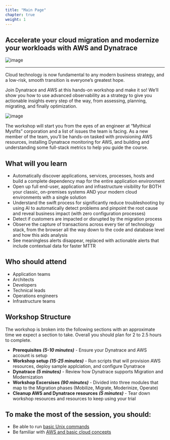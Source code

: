 ```yaml
---
title: "Main Page"
chapter: true
weight: 1
---
```


<h2>Accelerate your cloud migration and modernize your workloads with AWS and Dynatrace</h2>

![image](/images/dt.png)

---
Cloud technology is now fundamental to any modern business strategy, and a low-risk, smooth transition is everyone’s greatest hope.

Join Dynatrace and AWS at this hands-on workshop and make it so!  We’ll show you how to use advanced observability as a strategy to give you actionable insights every step of the way, from assessing, planning, migrating, and finally optimization.
  
![image](/images/mm.png)

The workshop will start you from the eyes of an engineer at “Mythical Mysfits” corporation and a list of issues the team is facing. As a new member of the team, you’ll be hands-on tasked with provisioning AWS resources, installing Dynatrace monitoring for AWS, and building and understanding some full-stack metrics to help you guide the course.

## What will you learn

* Automatically discover applications, services, processes, hosts and build a complete dependency map for the entire application environment
* Open up full end-user, application and infrastructure visibility for BOTH your classic, on-premises systems AND your modern cloud environments with a single solution
* Understand the swift process for significantly reduce troubleshooting by using AI to automatically detect problems and pinpoint the root cause and reveal business impact (with zero configuration processes)
* Detect if customers are impacted or disrupted by the migration process
* Observe the capture of transactions across every tier of technology stack, from the browser all the way down to the code and database level and how this aids analysis
* See meaningless alerts disappear, replaced with actionable alerts that include contextual data for faster MTTR

## Who should attend

* Application teams 
* Architects 
* Developers
* Technical leads
* Operations engineers
* Infrastructure teams 

## Workshop Structure

The workshop is broken into the following sections with an approximate time we expect a section to take.  Overall you should plan for 2 to 2.5 hours to complete.

* **Prerequisites** ***(5-10 minutes)*** - Ensure your Dynatrace and AWS account is setup 
* **Workshop setup** ***(15-25 minutes)*** - Run scripts that will provision AWS resources, deploy sample applciation, and configure Dynatrace 
* **Dynatrace** ***(5 minutes)*** - Review how Dynatrace supports Migration and Modernization
* **Workshop Excersises** ***(90 minutes)*** - Divided into three modules that map to the Migration phases (Mobilize, Migrate, Moderinize, Operate)
* **Cleanup AWS and Dynatrace resources** ***(5 minutes)*** - Tear down workshop resources and resources to keep using your trial

## To make the most of the session, you should:

* Be able to run [basic Unix commands](http://mally.stanford.edu/~sr/computing/basic-unix.html)
* Be familiar with [AWS and basic cloud concepts](https://docs.aws.amazon.com/whitepapers/latest/aws-overview/introduction.html)
